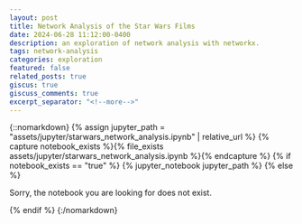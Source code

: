 ```yaml
---
layout: post
title: Network Analysis of the Star Wars Films
date: 2024-06-28 11:12:00-0400
description: an exploration of network analysis with networkx.
tags: network-analysis
categories: exploration
featured: false
related_posts: true
giscus: true
giscuss_comments: true
excerpt_separator: "<!--more-->"
---
```


{::nomarkdown}
{% assign jupyter_path = "assets/jupyter/starwars_network_analysis.ipynb" | relative_url %}
{% capture notebook_exists %}{% file_exists assets/jupyter/starwars_network_analysis.ipynb %}{% endcapture %}
{% if notebook_exists == "true" %}
{% jupyter_notebook jupyter_path %}
{% else %}

<p>Sorry, the notebook you are looking for does not exist.</p>
{% endif %}
{:/nomarkdown}

<!--more-->
